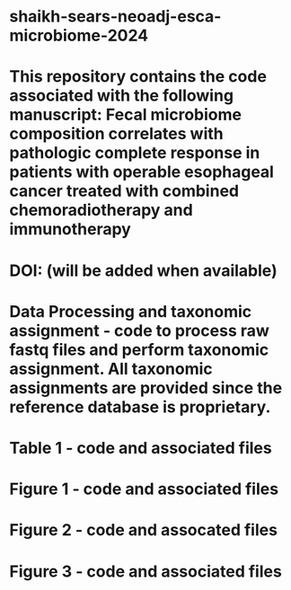 # shaikh-sears-neoadj-esca-microbiome-2024

# This repository contains the code associated with the following manuscript: Fecal microbiome composition correlates with pathologic complete response in patients with operable esophageal cancer treated with combined chemoradiotherapy and immunotherapy

# DOI: (will be added when available)

# Data Processing and taxonomic assignment - code to process raw fastq files and perform taxonomic assignment. All taxonomic assignments are provided since the reference database is proprietary. 
# Table 1 - code and associated files
# Figure 1 - code and associated files
# Figure 2 - code and assocated files
# Figure 3 - code and associated files
